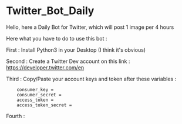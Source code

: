 # Twitter_Bot_Daily

Hello, here a Daily Bot for Twitter, which will post 1 image per 4 hours

Here what you have to do to use this bot :

First : Install Python3 in your Desktop (I think it's obvious)

Second : Create a Twitter Dev account on this link : https://developer.twitter.com/en

Third : Copy/Paste your account keys and token after these variables :

        consumer_key = 
        consumer_secret =
        access_token = 
        access_token_secret = 
        
Fourth :
